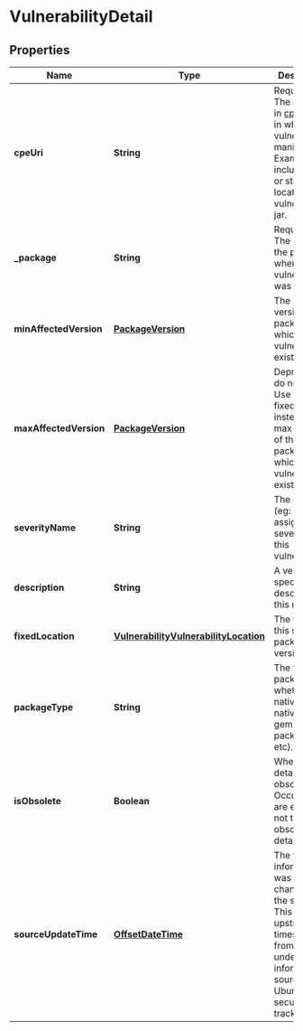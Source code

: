 
# VulnerabilityDetail

## Properties
Name | Type | Description | Notes
------------ | ------------- | ------------- | -------------
**cpeUri** | **String** | Required. The CPE URI in [cpe format](https://cpe.mitre.org/specification/) in which the vulnerability manifests. Examples include distro or storage location for vulnerable jar. |  [optional]
**_package** | **String** | Required. The name of the package where the vulnerability was found. |  [optional]
**minAffectedVersion** | [**PackageVersion**](PackageVersion.md) | The min version of the package in which the vulnerability exists. |  [optional]
**maxAffectedVersion** | [**PackageVersion**](PackageVersion.md) | Deprecated, do not use. Use fixed_location instead.  The max version of the package in which the vulnerability exists. |  [optional]
**severityName** | **String** | The severity (eg: distro assigned severity) for this vulnerability. |  [optional]
**description** | **String** | A vendor-specific description of this note. |  [optional]
**fixedLocation** | [**VulnerabilityVulnerabilityLocation**](VulnerabilityVulnerabilityLocation.md) | The fix for this specific package version. |  [optional]
**packageType** | **String** | The type of package; whether native or non native(ruby gems, node.js packages etc). |  [optional]
**isObsolete** | **Boolean** | Whether this detail is obsolete. Occurrences are expected not to point to obsolete details. |  [optional]
**sourceUpdateTime** | [**OffsetDateTime**](OffsetDateTime.md) | The time this information was last changed at the source. This is an upstream timestamp from the underlying information source - e.g. Ubuntu security tracker. |  [optional]



